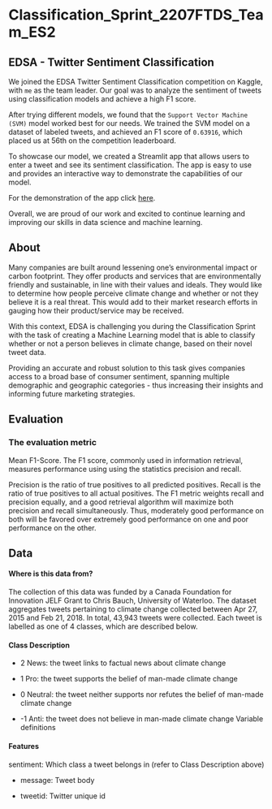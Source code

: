 # Classification_Sprint_2207FTDS_Team_ES2 #
## EDSA - Twitter Sentiment Classification ##
We joined the EDSA Twitter Sentiment Classification competition on Kaggle, with `me` as the team leader. Our goal was to analyze the sentiment of tweets using classification models and achieve a high F1 score.

After trying different models, we found that the `Support Vector Machine (SVM)` model worked best for our needs. We trained the SVM model on a dataset of labeled tweets, and achieved an F1 score of `0.63916`, which placed us at 56th on the competition leaderboard.

To showcase our model, we created a Streamlit app that allows users to enter a tweet and see its sentiment classification. The app is easy to use and provides an interactive way to demonstrate the capabilities of our model. 

For the demonstration of the app click [here](https://github.com/LPTsilo/classification-predict-streamlit-template).

Overall, we are proud of our work and excited to continue learning and improving our skills in data science and machine learning.

## About ##
Many companies are built around lessening one’s environmental impact or carbon footprint. They offer products and services that are environmentally friendly and sustainable, in line with their values and ideals. They would like to determine how people perceive climate change and whether or not they believe it is a real threat. This would add to their market research efforts in gauging how their product/service may be received.

With this context, EDSA is challenging you during the Classification Sprint with the task of creating a Machine Learning model that is able to classify whether or not a person believes in climate change, based on their novel tweet data.

Providing an accurate and robust solution to this task gives companies access to a broad base of consumer sentiment, spanning multiple demographic and geographic categories - thus increasing their insights and informing future marketing strategies.
## Evaluation
### The evaluation metric ###
Mean F1-Score. The F1 score, commonly used in information retrieval, measures performance using using the statistics precision and recall.

Precision is the ratio of true positives to all predicted positives. Recall is the ratio of true positives to all actual positives.
The F1 metric weights recall and precision equally, and a good retrieval algorithm will maximize both precision and recall simultaneously. Thus, moderately good performance on both will be favored over extremely good performance on one and poor performance on the other.
## Data ##
#### Where is this data from?
The collection of this data was funded by a Canada Foundation for Innovation JELF Grant to Chris Bauch, University of Waterloo. The dataset aggregates tweets pertaining to climate change collected between Apr 27, 2015 and Feb 21, 2018. In total, 43,943 tweets were collected. Each tweet is labelled as one of 4 classes, which are described below.

#### Class Description

- 2 News: the tweet links to factual news about climate change

 - 1 Pro: the tweet supports the belief of man-made climate change

- 0 Neutral: the tweet neither supports nor refutes the belief of man-made climate change

- -1 Anti: the tweet does not believe in man-made climate change Variable definitions

#### Features

sentiment: Which class a tweet belongs in (refer to Class Description above)

- message: Tweet body

- tweetid: Twitter unique id








